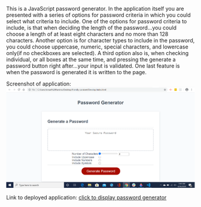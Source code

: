 This is a JavaScript password generator. In the application itself you are presented with a series of options for password criteria in which you could select what criteria to include. One of the options for password criteria to include, is that when deciding the length of the password...you could choose a length of at least eight characters and no more than 128 characters. Another option is for character types to include in the password, you could choose uppercase, numeric, special characters, and lowercase only(if no checkboxes are selected). A third option also is, when checking individual, or all boxes at the same time, and pressing the generate a password button right after...your input is validated. One last feature is when the password is generated it is written to the page.


Screenshot of application:
![screenshot of password generator](screenshot.png)


Link to deployed application:
[click to display password generator](https://ismael-ramirez.github.io/password-generator/)